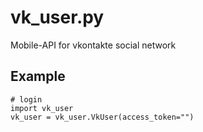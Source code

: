 # vk_user.py
Mobile-API for vkontakte social network

## Example
```python3
# login
import vk_user
vk_user = vk_user.VkUser(access_token="")
```
